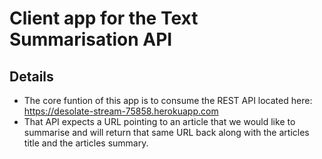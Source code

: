 # Client app for the Text Summarisation API

## Details
* The core funtion of this app is to consume the REST API located here: https://desolate-stream-75858.herokuapp.com
* That API expects a URL pointing to an article that we would like to summarise and will return that same URL back along with the articles title and the articles summary.
